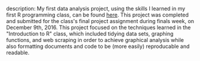 
description: My first data analysis project, using the skills I learned in my first R programming class, can be found [here](http://rpubs.com/ryanvoyack/305351). This project was completed and submitted for the class's final project assignment during finals week, on December 9th, 2016. This project focused on the techniques learned in the "Introduction to R" class, which included tidying data sets, graphing functions, and web scraping in order to achieve graphical analysis while also formatting documents and code to be (more easily) reproducable and readable.   




